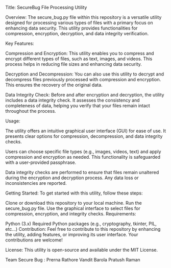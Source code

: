 Title: SecureBug File Processing Utility

Overview: The secure_bug.py file within this repository is a versatile utility designed for processing various types of files with a primary focus on enhancing data security. This utility provides functionalities for compression, encryption, decryption, and data integrity verification.

Key Features:

Compression and Encryption: This utility enables you to compress and encrypt different types of files, such as text, images, and videos. This process helps in reducing file sizes and enhancing data security.

Decryption and Decompression: You can also use this utility to decrypt and decompress files previously processed with compression and encryption. This ensures the recovery of the original data.

Data Integrity Check: Before and after encryption and decryption, the utility includes a data integrity check. It assesses the consistency and completeness of data, helping you verify that your files remain intact throughout the process.

Usage:

The utility offers an intuitive graphical user interface (GUI) for ease of use. It presents clear options for compression, decompression, and data integrity checks.

Users can choose specific file types (e.g., images, videos, text) and apply compression and encryption as needed. This functionality is safeguarded with a user-provided passphrase.

Data integrity checks are performed to ensure that files remain unaltered during the encryption and decryption process. Any data loss or inconsistencies are reported.

Getting Started: To get started with this utility, follow these steps:

Clone or download this repository to your local machine.
Run the secure_bug.py file.
Use the graphical interface to select files for compression, encryption, and integrity checks.
Requirements:

Python (3.x)
Required Python packages (e.g., cryptography, tkinter, PIL, etc...)
Contribution: Feel free to contribute to this repository by enhancing the utility, adding features, or improving its user interface. Your contributions are welcome!

License: This utility is open-source and available under the MIT License.

Team Secure Bug : Prerna Rathore
                   Vandit Barola
                  Pratush Raman
